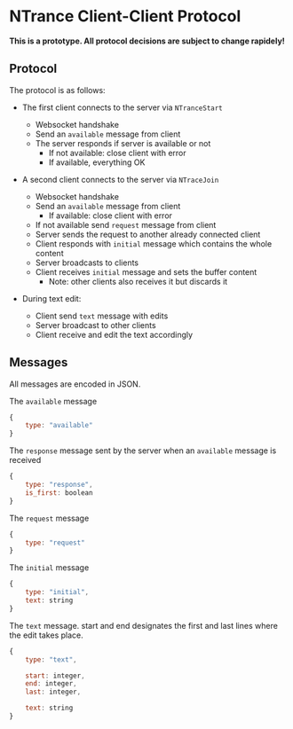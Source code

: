 NTrance Client-Client Protocol
==============================

**This is a prototype. All protocol decisions are subject to change rapidely!**

Protocol
--------

The protocol is as follows:

* The first client connects to the server via `NTranceStart`
    * Websocket handshake
	* Send an `available` message from client
	* The server responds if server is available or not
		* If not available: close client with error
		* If available, everything OK

* A second client connects to the server via `NTraceJoin`
    * Websocket handshake
	* Send an `available` message from client
		* If available: close client with error
	* If not available send `request` message from client
	* Server sends the request to another already connected client
	* Client responds with `initial` message which contains the whole content
	* Server broadcasts to clients
	* Client receives `initial` message and sets the buffer content
		* Note: other clients also receives it but discards it

* During text edit:
	* Client send `text` message with edits
	* Server broadcast to other clients
	* Client receive and edit the text accordingly


Messages
--------

All messages are encoded in JSON.

The `available` message

```javascript
{
	type: "available"
}
```

The `response` message sent by the server when an `available` message is received

```javascript
{
	type: "response",
	is_first: boolean
}
```

The `request` message
```javascript
{
	type: "request"
}
```

The `initial` message
```javascript
{
	type: "initial",
	text: string
}
```

The `text` message. start and end designates the first and last lines where the edit takes place.
```javascript
{
	type: "text",

	start: integer,
	end: integer,
	last: integer,

	text: string
}
```
